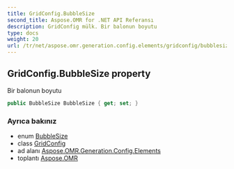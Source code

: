 ```yaml
---
title: GridConfig.BubbleSize
second_title: Aspose.OMR for .NET API Referansı
description: GridConfig mülk. Bir balonun boyutu
type: docs
weight: 20
url: /tr/net/aspose.omr.generation.config.elements/gridconfig/bubblesize/
---
```

## GridConfig.BubbleSize property

Bir balonun boyutu

```csharp
public BubbleSize BubbleSize { get; set; }
```

### Ayrıca bakınız

* enum [BubbleSize](../../../aspose.omr.generation/bubblesize/)
* class [GridConfig](../)
* ad alanı [Aspose.OMR.Generation.Config.Elements](../../gridconfig/)
* toplantı [Aspose.OMR](../../../)


